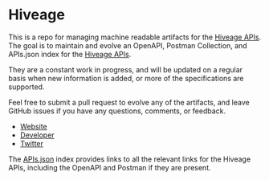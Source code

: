 # HiveageThis is a repo for managing machine readable artifacts for the [Hiveage APIs](http://www.hiveage.com/). The goal is to maintain and evolve an OpenAPI, Postman Collection, and APIs.json index for the [Hiveage APIs](http://www.hiveage.com/).They are a constant work in progress, and will be updated on a regular basis when new information is added, or more of the specifications are supported.Feel free to submit a pull request to evolve any of the artifacts, and leave GitHub issues if you have any questions, comments, or feedback.- [Website](http://www.hiveage.com/)- [Developer](http://www.hiveage.com/)- [Twitter](https://twitter.com/hiveage)The [APIs.json](https://github.com/api-evangelist/hiveage/blob/master/apis.json) index provides links to all the relevant links for the Hiveage APIs, including the OpenAPI and Postman if they are present.